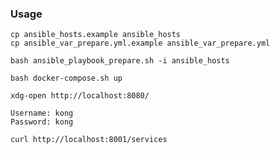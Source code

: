 ### Usage

```
cp ansible_hosts.example ansible_hosts
cp ansible_var_prepare.yml.example ansible_var_prepare.yml
```

```
bash ansible_playbook_prepare.sh -i ansible_hosts
```

```
bash docker-compose.sh up
```

```
xdg-open http://localhost:8080/

Username: kong
Password: kong
```

```
curl http://localhost:8001/services
```
